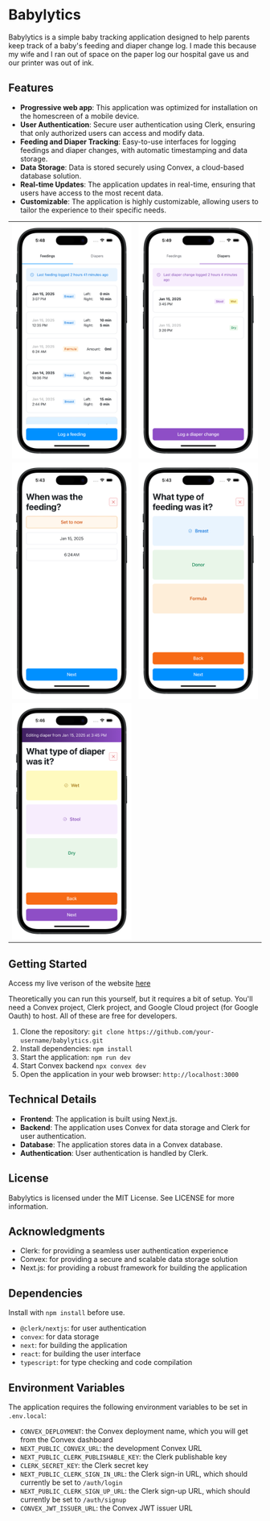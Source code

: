 # Babylytics

Babylytics is a simple baby tracking application designed to help parents keep track of a baby's feeding and diaper change log. I made this because my wife and I ran out of space on the paper log our hospital gave us and our printer was out of ink.

## Features

-   **Progressive web app**: This application was optimized for installation on the homescreen of a mobile device.
-   **User Authentication**: Secure user authentication using Clerk, ensuring that only authorized users can access and modify data.
-   **Feeding and Diaper Tracking**: Easy-to-use interfaces for logging feedings and diaper changes, with automatic timestamping and data storage.
-   **Data Storage**: Data is stored securely using Convex, a cloud-based database solution.
-   **Real-time Updates**: The application updates in real-time, ensuring that users have access to the most recent data.
-   **Customizable**: The application is highly customizable, allowing users to tailor the experience to their specific needs.

|                                                                          |                                                                           |
| ------------------------------------------------------------------------ | ------------------------------------------------------------------------- |
| ![Feedings page](/doc/screen1.png?raw=true, 'Feedings page')             | ![Diaper change page](/doc/screen2.png?raw=true, 'Diaper change page')    |
| ![Log feeding page](/doc/screen3.png?raw=true, 'Log feeding page (1/2)') | ![Log feeding page 2](/doc/screen4.png?raw=true, 'Log diaper page (2/2)') |
| ![Edit diaper page](/doc/screen5.png?raw=true, 'Edit diaper page')       |                                                                           |

## Getting Started

Access my live verison of the website [here](https://baby.woolly.one)

Theoretically you can run this yourself, but it requires a bit of setup. You'll need a Convex project, Clerk project, and Google Cloud project (for Google Oauth) to host. All of these are free for developers.

1. Clone the repository: `git clone https://github.com/your-username/babylytics.git`
2. Install dependencies: `npm install`
3. Start the application: `npm run dev`
4. Start Convex backend `npx convex dev`
5. Open the application in your web browser: `http://localhost:3000`

## Technical Details

-   **Frontend**: The application is built using Next.js.
-   **Backend**: The application uses Convex for data storage and Clerk for user authentication.
-   **Database**: The application stores data in a Convex database.
-   **Authentication**: User authentication is handled by Clerk.

## License

Babylytics is licensed under the MIT License. See LICENSE for more information.

## Acknowledgments

-   Clerk: for providing a seamless user authentication experience
-   Convex: for providing a secure and scalable data storage solution
-   Next.js: for providing a robust framework for building the application

## Dependencies

Install with `npm install` before use.

-   `@clerk/nextjs`: for user authentication
-   `convex`: for data storage
-   `next`: for building the application
-   `react`: for building the user interface
-   `typescript`: for type checking and code compilation

## Environment Variables

The application requires the following environment variables to be set in `.env.local`:

-   `CONVEX_DEPLOYMENT`: the Convex deployment name, which you will get from the Convex dashboard
-   `NEXT_PUBLIC_CONVEX_URL`: the development Convex URL
-   `NEXT_PUBLIC_CLERK_PUBLISHABLE_KEY`: the Clerk publishable key
-   `CLERK_SECRET_KEY`: the Clerk secret key
-   `NEXT_PUBLIC_CLERK_SIGN_IN_URL`: the Clerk sign-in URL, which should currently be set to `/auth/login`
-   `NEXT_PUBLIC_CLERK_SIGN_UP_URL`: the Clerk sign-up URL, which should currently be set to `/auth/signup`
-   `CONVEX_JWT_ISSUER_URL`: the Convex JWT issuer URL

